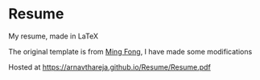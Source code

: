 # Resume
My resume, made in LaTeX  

The original template is from [Ming Fong](https://www.github.com/evilpegasus), I have made some modifications

Hosted at https://arnavthareja.github.io/Resume/Resume.pdf
